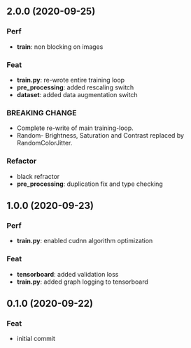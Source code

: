 ## 2.0.0 (2020-09-25)

### Perf

- **train**: non blocking on images

### Feat

- **train.py**: re-wrote entire training loop
- **pre_processing**: added rescaling switch
- **dataset**: added data augmentation switch

### BREAKING CHANGE

- Complete re-write of main training-loop.
- Random- Brightness, Saturation and Contrast replaced by RandomColorJitter.

### Refactor

- black refractor
- **pre_processing**: duplication fix and type checking

## 1.0.0 (2020-09-23)

### Perf

- **train.py**: enabled cudnn algorithm optimization

### Feat

- **tensorboard**: added validation loss
- **train.py**: added graph logging to tensorboard

## 0.1.0 (2020-09-22)

### Feat

- initial commit
